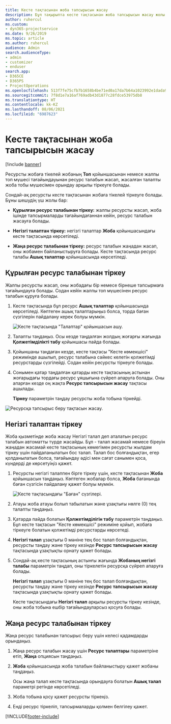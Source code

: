 ```yaml
---
title: Кесте тақтасынан жоба тапсырысын жасау
description: Бұл тақырыпта кесте тақтасынан жоба тапсырысын жасау жолы туралы ақпарат берілген.
author: ruhercul
ms.custom:
- dyn365-projectservice
ms.date: 9/26/2019
ms.topic: article
ms.author: ruhercul
audience: Admin
search.audienceType:
- admin
- customizer
- enduser
search.app:
- D365CE
- D365PS
- ProjectOperations
ms.openlocfilehash: 513f7fe75cfb7b1658b4be71ed0a17da7b64a1023992e1dada9adca8f0dbf21e
ms.sourcegitcommit: 7f8d1e7a16af769adb43d1877c28fdce53975db8
ms.translationtype: HT
ms.contentlocale: kk-KZ
ms.lasthandoff: 08/06/2021
ms.locfileid: "6987623"
---
```

# <a name="create-a-project-booking-from-the-schedule-board"></a>Кесте тақтасынан жоба тапсырысын жасау

[!include [banner](../includes/psa-now-project-operations.md)]

Ресурсты жобаға тікелей жобаның **Топ** қойыншасынан немесе жалпы топ мүшесі тағайындауынан ресурс талабын жасап, жасалған талапты жоба тобы мүшесімен орындау арқылы тіркеуге болады.

Сондай-ақ ресурсты кесте тақтасынан жобаға тікелей тіркеуге болады. Бұны шешудің үш жолы бар:

- **Құрылған ресурс талабынан тіркеу:** жалпы ресурсты жасап, жоба ішінде тапсырмаларды тағайындағаннан кейін, ресурс талабын жасауға болады.

- **Негізгі талаптан тіркеу:** негізгі талаптар **Жоба** қойыншасындағы кесте тақтасында көрсетіледі. 

- **Жаңа ресурс талабынан тіркеу:** ресурс талабын жаңадан жасап, оны жобамен байланыстыруға болады. Кесте тақтасында ресурс талабы **Ашық талаптар** қойыншасында көрсетіледі.

## <a name="book-from-a-generated-resource-requirement"></a>Құрылған ресурс талабынан тіркеу

Жалпы ресурсты жасап, оны жобадағы бір немесе бірнеше тапсырмаға тағайындауға болады. Содан кейін жалпы топ мүшесінен ресурс талабын құруға болады. 

1.  Кесте тақтасында бұл ресурс **Ашық талаптар** қойыншасында көрсетіледі. Көптеген ашық талаптарыңыз болса, торда баған сүзгілерін пайдалану керек болуы мүмкін. 

    ![Кесте тақтасында "Талаптар" қойыншасын ашу.](media/FAQ-Project-Booking-Schedule-Board-1.png "Тапсырыстар мен тағайындаулар кестесі скриншоты")

2. Талапты таңдаңыз. Осы кезде таңдалған жолдың жоғарғы жағында **Қолжетімділікті табу** қойыншасы пайда болады.
 
3. Қойыншаны таңдаған кезде, кесте тақтасы "Кесте көмекшісі" режимінде ашылып, ресурс талабына сәйкес келетін қолжетімді ресурстарды сүзгілейді. Содан кейін ресурсты тіркеуге болады.

4. Сонымен қатар таңдалған қатарды кесте тақтасының астынан жоғарыдағы тордағы ресурс ұяшығына сүйреп апаруға болады. Оны апарған кезде оң жақта **Ресурс тапсырысын жасау** тақтасы ашылады.

    **Тіркеу** параметрін таңдау ресурсты жоба тобына тіркейді.

![Ресурсқа тапсырыс беру тақтасын жасау.](media/FAQ-Project-Booking-Schedule-Board-6.png "")
 

## <a name="book-from-the-primary-requirement"></a>Негізгі талаптан тіркеу

Жоба қызметінде жоба жасау Негізгі талап деп аталатын ресурс талабын автоматты түрде жасайды. Бұл - талап жасамай немесе біреуін жаңадан жасамай кесте тақтасының көмегімен ресурсты жылдам тіркеу үшін пайдаланылатын бос талап. Талап бос болғандықтан, егер қолданылатын болса, тағайындау әдісі мен сағат санымен қоса, күндерді де көрсетуіңіз қажет. 

1. Ресурсты негізгі талаппен бірге тіркеу үшін, кесте тақтасынан **Жоба** қойыншасын таңдаңыз. Көптеген жобалар болса, **Жоба** бағанында баған сүзгісін пайдалану қажет болуы мүмкін.

   ![Кесте тақтасындағы "Баған" сүзгілері.](media/FAQ-Project-Booking-Schedule-Board-2.png "Тапсырыстар мен тағайындаулар кестесі скриншоты")

2. Атауы жоба атауы болып табылатын және ұзақтығы нөлге (0) тең талапты таңдаңыз.

3. Қатарда пайда болатын **Қолжетімділігін табу** параметрін таңдаңыз. Бұл кесте тақтасын "Кесте көмекшісі" режиміне қойып, жобаға тіркеуге болатын қолжетімді ресурстарды көрсетеді.

4. **Негізгі талап** ұзақтығы 0 мәніне тең бос талап болғандықтан, ресурсты таңдау және тіркеу кезінде **Ресурс тапсырысын жасау** тақтасында ұзақтықты орнату қажет болады.

5. Сондай-ақ кесте тақтасының астынғы жағында **Жобаның негізгі талабы** параметрін таңдап, оны тіркелетін ресурсқа сүйреп апаруға болады.
 
    **Негізгі талап** ұзақтығы 0 мәніне тең бос талап болғандықтан, ресурсты таңдау және тіркеу кезінде **Ресурс тапсырысын жасау** тақтасында ұзақтықты орнату қажет болады.
 
    Кесте тақтасындағы **Негізгі талап** арқылы ресурсты тіркеу кезінде, оны жоба тобына ешбір тағайындауларсыз қосуға болады.
 
## <a name="book-from-a-new-resource-requirement"></a>Жаңа ресурс талабынан тіркеу
Жаңа ресурс талабынан тапсырыс беру үшін келесі қадамдарды орындаңыз. 

1. Жаңа ресурс талабын жасау үшін **Ресурс талаптары** параметріне өтіп, **Жаңа** опциясын таңдаңыз.

2. **Жоба** қойыншасында жоба талабын байланыстыру қажет жобаны таңдаңыз.
 
    Осы жаңа талап кесте тақтасында орындауға болатын **Ашық талап** параметрі ретінде көрсетіледі.

3. Жоба тобына қосу қажет ресурсты тіркеңіз.

4. Енді ресурс тіркеліп, тапсырмаларды қолмен белгілеу қажет.



[!INCLUDE[footer-include](../includes/footer-banner.md)]